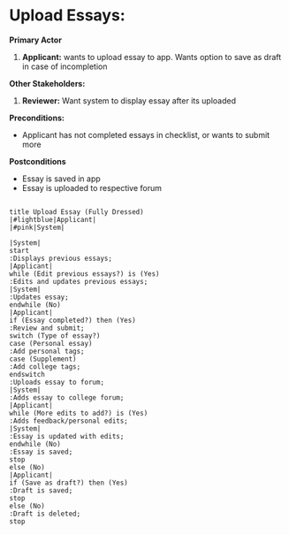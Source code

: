 # Upload Essays:
**Primary Actor**
1. **Applicant:** wants to upload essay to app. Wants option to save as draft in case of incompletion

**Other Stakeholders:**
1. **Reviewer:** Want system to display essay after its uploaded

**Preconditions:**
* Applicant has not completed essays in checklist, or wants to submit more

**Postconditions**
* Essay is saved in app
* Essay is uploaded to respective forum

````plantuml

title Upload Essay (Fully Dressed)
|#lightblue|Applicant| 
|#pink|System|

|System|
start
:Displays previous essays;
|Applicant|
while (Edit previous essays?) is (Yes)
:Edits and updates previous essays;
|System|
:Updates essay;
endwhile (No)
|Applicant|
if (Essay completed?) then (Yes)
:Review and submit;
switch (Type of essay?)
case (Personal essay)
:Add personal tags;
case (Supplement)
:Add college tags;
endswitch
:Uploads essay to forum;
|System|
:Adds essay to college forum;
|Applicant|
while (More edits to add?) is (Yes)
:Adds feedback/personal edits;
|System|
:Essay is updated with edits;
endwhile (No)
:Essay is saved;
stop
else (No)
|Applicant|
if (Save as draft?) then (Yes)
:Draft is saved;
stop
else (No) 
:Draft is deleted;
stop
````
